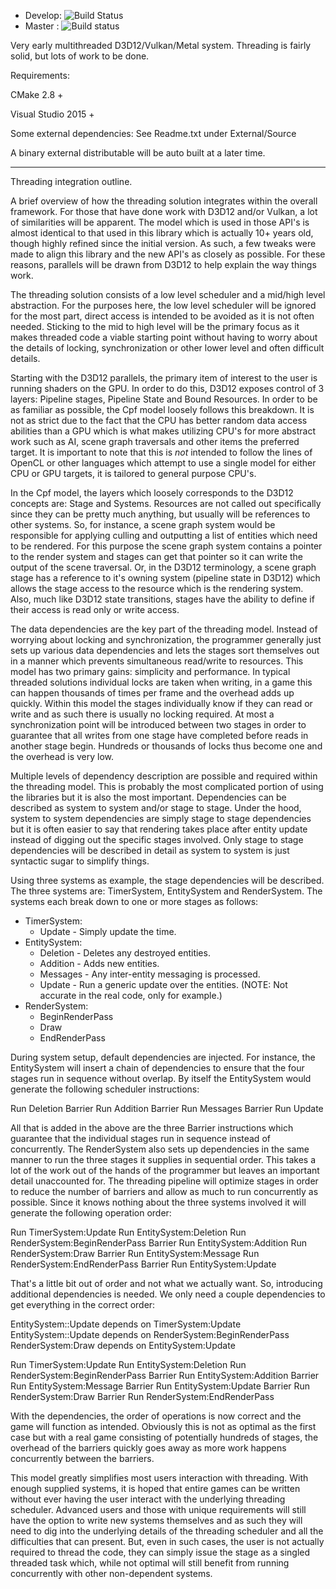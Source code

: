 * Develop: ![Build Status](https://ci.appveyor.com/api/projects/status/17oguo2o6a2builq/branch/develop?svg=true)
* Master : ![Build status](https://ci.appveyor.com/api/projects/status/17oguo2o6a2builq/branch/master?svg=true)

Very early multithreaded D3D12/Vulkan/Metal system.
Threading is fairly solid, but lots of work to be done.

Requirements:

CMake 2.8 +

Visual Studio 2015 +

Some external dependencies: See Readme.txt under External/Source

A binary external distributable will be auto built at a later time.

---
Threading integration outline.

A brief overview of how the threading solution integrates within the overall
framework.  For those that have done work with D3D12 and/or Vulkan, a lot of
similarities will be apparent.  The model which is used in those API's is
almost identical to that used in this library which is actually 10+ years
old, though highly refined since the initial version.  As such, a few tweaks
were made to align this library and the new API's as closely as possible.
For these reasons, parallels will be drawn from D3D12 to help explain the
way things work.

The threading solution consists of a low level scheduler and a mid/high level
abstraction.  For the purposes here, the low level scheduler will be ignored
for the most part, direct access is intended to be avoided as it is not often
needed.  Sticking to the mid to high level will be the primary focus as it
makes threaded code a viable starting point without having to worry about
the details of locking, synchronization or other lower level and often difficult
details.

Starting with the D3D12 parallels, the primary item of interest to the user is
running shaders on the GPU.  In order to do this, D3D12 exposes control of 3
layers: Pipeline stages, Pipeline State and Bound Resources.  In order to be
as familiar as possible, the Cpf model loosely follows this breakdown.  It is
not as strict due to the fact that the CPU has better random data access
abilities than a GPU which is what makes utilizing CPU's for more abstract work
such as AI, scene graph traversals and other items the preferred target.  It is
important to note that this is *not* intended to follow the lines of OpenCL or
other languages which attempt to use a single model for either CPU or GPU
targets, it is tailored to general purpose CPU's.

In the Cpf model, the layers which loosely corresponds to the D3D12 concepts are:
Stage and Systems.  Resources are not called out specifically since they can be
pretty much anything, but usually will be references to other systems.  So, for
instance, a scene graph system would be responsible for applying culling and
outputting a list of entities which need to be rendered.  For this purpose the
scene graph system contains a pointer to the render system and stages can get
that pointer so it can write the output of the scene traversal.  Or, in the D3D12
terminology, a scene graph stage has a reference to it's owning system (pipeline
state in D3D12) which allows the stage access to the resource which is the
rendering system.  Also, much like D3D12 state transitions, stages have the
ability to define if their access is read only or write access.

The data dependencies are the key part of the threading model.  Instead of
worrying about locking and synchronization, the programmer generally just
sets up various data dependencies and lets the stages sort themselves out
in a manner which prevents simultaneous read/write to resources.  This model
has two primary gains: simplicity and performance.  In typical threaded
solutions individual locks are taken when writing, in a game this can happen
thousands of times per frame and the overhead adds up quickly.  Within this
model the stages individually know if they can read or write and as such
there is usually no locking required.  At most a synchronization point will
be introduced between two stages in order to guarantee that all writes from
one stage have completed before reads in another stage begin.  Hundreds or
thousands of locks thus become one and the overhead is very low.

Multiple levels of dependency description are possible and required within
the threading model.  This is probably the most complicated portion of using
the libraries but it is also the most important.  Dependencies can be described
as system to system and/or stage to stage.  Under the hood, system to system
dependencies are simply stage to stage dependencies but it is often easier to
say that rendering takes place after entity update instead of digging out the
specific stages involved.  Only stage to stage dependencies will be described
in detail as system to system is just syntactic sugar to simplify things.

Using three systems as example, the stage dependencies will be described.  The
three systems are: TimerSystem, EntitySystem and RenderSystem.  The systems
each break down to one or more stages as follows:

* TimerSystem:
  * Update - Simply update the time.
* EntitySystem:
  * Deletion - Deletes any destroyed entities.
  * Addition - Adds new entities.
  * Messages - Any inter-entity messaging is processed.
  * Update - Run a generic update over the entities.  (NOTE: Not accurate in the real code, only for example.)
* RenderSystem:
  * BeginRenderPass
  * Draw
  * EndRenderPass

During system setup, default dependencies are injected.  For instance, the
EntitySystem will insert a chain of dependencies to ensure that the four
stages run in sequence without overlap.  By itself the EntitySystem would
generate the following scheduler instructions:

Run Deletion
Barrier
Run Addition
Barrier
Run Messages
Barrier
Run Update

All that is added in the above are the three Barrier instructions which
guarantee that the individual stages run in sequence instead of concurrently.
The RenderSystem also sets up dependencies in the same manner to run the
three stages it supplies in sequential order.  This takes a lot of the
work out of the hands of the programmer but leaves an important detail
unaccounted for.  The threading pipeline will optimize stages in order
to reduce the number of barriers and allow as much to run concurrently
as possible.  Since it knows nothing about the three systems involved
it will generate the following operation order:

Run TimerSystem:Update
Run EntitySystem:Deletion
Run RenderSystem:BeginRenderPass
Barrier
Run EntitySystem:Addition
Run RenderSystem:Draw
Barrier
Run EntitySystem:Message
Run RenderSystem:EndRenderPass
Barrier
Run EntitySystem:Update

That's a little bit out of order and not what we actually want.  So,
introducing additional dependencies is needed.  We only need a couple
dependencies to get everything in the correct order:

EntitySystem::Update depends on TimerSystem:Update
EntitySystem::Update depends on RenderSystem:BeginRenderPass
RenderSystem:Draw depends on EntitySystem:Update

Run TimerSystem:Update
Run EntitySystem:Deletion
Run RenderSystem:BeginRenderPass
Barrier
Run EntitySystem:Addition
Barrier
Run EntitySystem:Message
Barrier
Run EntitySystem:Update
Barrier
Run RenderSystem:Draw
Barrier
Run RenderSystem:EndRenderPass

With the dependencies, the order of operations is now correct and the
game will function as intended.  Obviously this is not as optimal as the
first case but with a real game consisting of potentially hundreds of
stages, the overhead of the barriers quickly goes away as more work
happens concurrently between the barriers.

This model greatly simplifies most users interaction with threading.
With enough supplied systems, it is hoped that entire games can be
written without ever having the user interact with the underlying
threading scheduler.  Advanced users and those with unique requirements
will still have the option to write new systems themselves and as such
they will need to dig into the underlying details of the threading
scheduler and all the difficulties that can present.  But, even in
such cases, the user is not actually required to thread the code,
they can simply issue the stage as a singled threaded task which,
while not optimal will still benefit from running concurrently with
other non-dependent systems.
